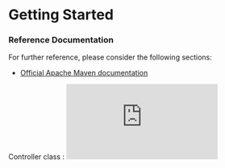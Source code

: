 # Getting Started

### Reference Documentation
For further reference, please consider the following sections:

* [Official Apache Maven documentation](https://maven.apache.org/guides/index.html)



Controller class : ![alt text](https://github.com/Rockycta/corejava2/blob/main/SpringRESTdemoswithscript1641974425246/infytel_demo1_Spring_REST_using_Spring_Boot/infytel_demo1/src/main/java/com/infytel/controller/CustomerController.java)
